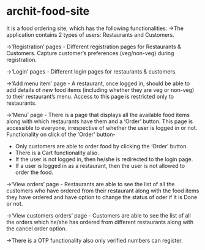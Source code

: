 # archit-food-site
It is a food ordering site, which has the following functionalities:
->The application contains 2 types of users: Restaurants and Customers.

->‘Registration’ pages - Different registration pages for Restaurants & Customers. Capture
customer’s preferences (veg/non-veg) during registration.

->‘Login’ pages - Different login pages for restaurants & customers.

->‘Add menu item’ page - A restaurant, once logged in, should be able to add details of new food
items (including whether they are veg or non-veg) to their restaurant’s menu. Access to this
page is restricted only to restaurants.

->‘Menu’ page - There is a page that displays all the available food items along with which
restaurants have them and a ‘Order’ button. This page is accessible to everyone,
irrespective of whether the user is logged in or not. Functionality on click of the
'Order' button-
- Only customers are able to order food by clicking the ‘Order’ button.
- There is a Cart functionality also.
- If the user is not logged in, then he/she is redirected to the login page.
- If a user is logged in as a restaurant, then the user is not allowed to order the food.

->‘View orders’ page - Restaurants are able to see the list of all the customers who have
ordered from their restaurant along with the food items they have ordered and have option to change the status of oder if it is Done or not.

->‘View customers orders’ page - Customers are able to see the list of all the orders which he/she has
ordered from different restaurants along with the cancel order option.

->There is a OTP functionality also only verified numbers can register.

